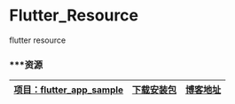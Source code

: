 # Flutter_Resource
flutter resource


### *******************资源****************


|[项目：flutter_app_sample](https://github.com/pdliuw/flutter_app_sample)|[下载安装包](https://github.com/pdliuw/Flutter_Resource/blob/master/resource/flutter/apk/flutter_app_sample.apk?raw=true)|[博客地址](https://pdliuw.github.io/)|
|:-|:-|:-|